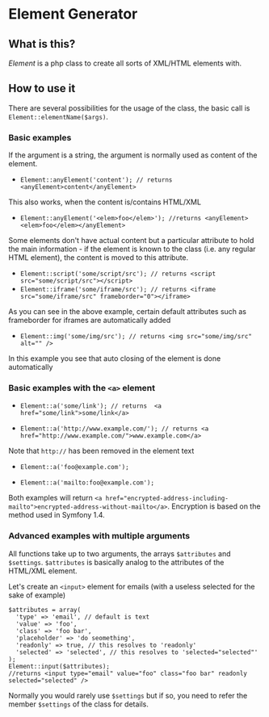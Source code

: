# Element Generator #

## What is this? ##
*Element* is a php class to create all sorts of XML/HTML elements with.

## How to use it ##
There are several possibilities for the usage of the class, the basic call is `Element::elementName($args)`. 

### Basic examples ###
If the argument is a string, the argument is normally used as content of the element.

* `Element::anyElement('content'); // returns <anyElement>content</anyElement>`
  
This also works, when the content is/contains HTML/XML

* `Element::anyElement('<elem>foo</elem>'); //returns <anyElement><elem>foo</elem></anyElement>`
  
Some elements don't have actual content but a particular attribute to hold the main information - if the element is known to the class (i.e. any regular HTML element), the content is moved to this attribute.

* `Element::script('some/script/src'); // returns <script src="some/script/src"></script>`
* `Element::iframe('some/iframe/src'); // returns <iframe src="some/iframe/src" frameborder="0"></iframe>`

As you can see in the above example, certain default attributes such as frameborder for iframes are automatically added
  
* `Element::img('some/img/src'); // returns <img src="some/img/src" alt="" />`

In this example you see that auto closing of the element is done automatically

### Basic examples with the `<a>` element ###
  
* `Element::a('some/link'); // returns  <a href="some/link">some/link</a>`
  
* `Element::a('http://www.example.com/'); // returns <a href="http://www.example.com/">www.example.com</a>`

Note that `http://` has been removed in the element text

* `Element::a('foo@example.com');`
  
* `Element::a('mailto:foo@example.com');`

Both examples will return `<a href="encrypted-address-including-mailto">encrypted-address-without-mailto</a>`. Encryption is based on the method used in Symfony 1.4.
  
### Advanced examples with multiple arguments ###

All functions take up to two arguments, the arrays `$attributes` and `$settings`. `$attributes` is basically analog to the attributes of the HTML/XML element.

Let's create an `<input>` element for emails (with a useless selected for the sake of example)


    $attributes = array(
      'type' => 'email', // default is text
      'value' => 'foo', 
      'class' => 'foo bar',
      'placeholder' => 'do seomething',
      'readonly' => true, // this resolves to 'readonly'
      'selected' => 'selected', // this resolves to 'selected="selected"'
    );
    Element::input($attributes); 
    //returns <input type="email" value="foo" class="foo bar" readonly selected="selected" />

Normally you would rarely use `$settings` but if so, you need to refer the member `$settings` of the class for details.